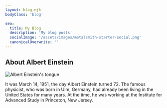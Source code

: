 ```yaml
---
layout: blog.njk
bodyClass: 'blog'

seo:
  title: My Blog
  description: 'My blog posts'
  socialImage: '/assets/images/metalsmith-starter-social.png'
  canonicalOverwrite: ''
---
```


<div class="blog-author">
  <h2>About Albert Einstein</h2>
  <div>
    <img src="/assets/images/blog-images/albert.jpg" alt="Albert Einstein's tongue" />
    <p>It was March 14, 1951, the day Albert Einstein turned 72. The famous physicist, who was born in Ulm, Germany, had already been living in the United States for many years. At the time, he was working at the Institute for Advanced Study in Princeton, New Jersey. </p>
  </div>
</div>

